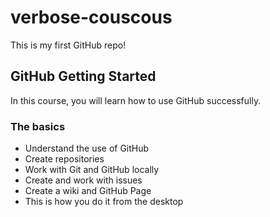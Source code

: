 # verbose-couscous
This is my first GitHub repo!

## GitHub Getting Started
In this course, you will learn how to use GitHub successfully.

### The basics
- Understand the use of GitHub
- Create repositories
- Work with Git and GitHub locally
- Create and work with issues
- Create a wiki and GitHub Page
- This is how you do it from the desktop
